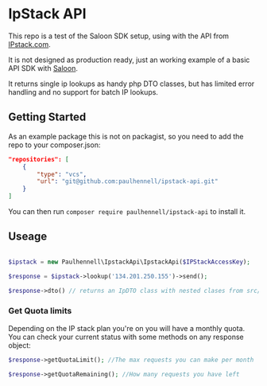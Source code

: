 # IpStack API
This repo is a test of the Saloon SDK setup, using with the API from [IPstack.com](http://ipstack.com?utm_source=FirstPromoter&utm_medium=Affiliate&fpr=hennell).

It is not designed as production ready, just an working example of a basic API SDK with [Saloon](https://docs.saloon.dev/). 

It returns single ip lookups as handy php DTO classes, but has limited error handling and no support for batch IP lookups.

## Getting Started

As an example package this is not on packagist, so you need to add the repo to your composer.json:

```json
"repositories": [
    {
        "type": "vcs",
        "url": "git@github.com:paulhennell/ipstack-api.git"
    }
]
```

You can then run `composer require paulhennell/ipstack-api` to install it.

## Useage

```php 

$ipstack = new Paulhennell\IpstackApi\IpstackApi($IPStackAccessKey);

$response = $ipstack->lookup('134.201.250.155')->send();

$response->dto() // returns an IpDTO class with nested clases from src/Data

```


### Get Quota limits

Depending on the IP stack plan you're on you will have a monthly quota.
You can check your current status with some methods on any response object:

```php
$response->getQuotaLimit(); //The max requests you can make per month

$response->getQuotaRemaining(); //How many requests you have left
```

